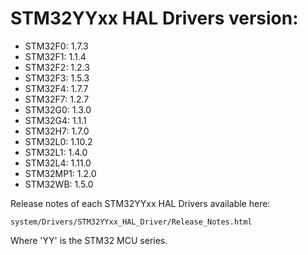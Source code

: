 # STM32YYxx HAL Drivers version:

  * STM32F0: 1.7.3
  * STM32F1: 1.1.4
  * STM32F2: 1.2.3
  * STM32F3: 1.5.3
  * STM32F4: 1.7.7
  * STM32F7: 1.2.7
  * STM32G0: 1.3.0
  * STM32G4: 1.1.1
  * STM32H7: 1.7.0
  * STM32L0: 1.10.2
  * STM32L1: 1.4.0
  * STM32L4: 1.11.0
  * STM32MP1: 1.2.0
  * STM32WB: 1.5.0

Release notes of each STM32YYxx HAL Drivers available here:

`system/Drivers/STM32YYxx_HAL_Driver/Release_Notes.html`

Where 'YY' is the STM32 MCU series.
